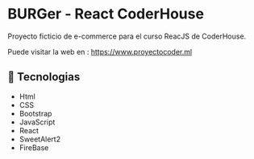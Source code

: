 # BURGer - React CoderHouse 

Proyecto ficticio de e-commerce para el curso ReacJS de CoderHouse.

Puede visitar la web en : https://www.proyectocoder.ml

## :nut_and_bolt: Tecnologias

* Html
* CSS
* Bootstrap
* JavaScript
* React
* SweetAlert2
* FireBase





